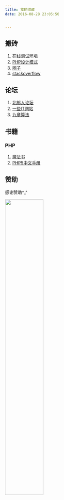 ```yaml
---
title: 我的收藏  
date: 2016-08-28 23:05:50  


---
```


## 搬砖
1. [在线测试环境](http://www.dooccn.com/php5.6/)
2. [PHP设计模式](https://phptherightway.golaravel.com/pages/Design-Patterns.html)
3. [圈子](https://luuman.github.io/FrontEndGuide/V1/index.html)  
4. [stackoverflow](https://stackoverflow.com/)




## 论坛
1. [北邮人论坛](https://bbs.byr.cn/#!default)
2. [一些IT网站](https://www.zhihu.com/question/26155575)
3. [九章算法](http://www.jiuzhang.com/)


## 书籍
### PHP
1. [魔法书](https://leunggeorge.gitbooks.io/grimoire/content/)
2. [PHP5中文手册](https://pan.baidu.com/s/1tJ6RVb07if105CmQWXJ_dg)





## 赞助
感谢赞助^_^

<img src="https://leunggeorge.github.io/src_img/donate-shou-kuan-8.88.png" width="50%" height="50%">  
